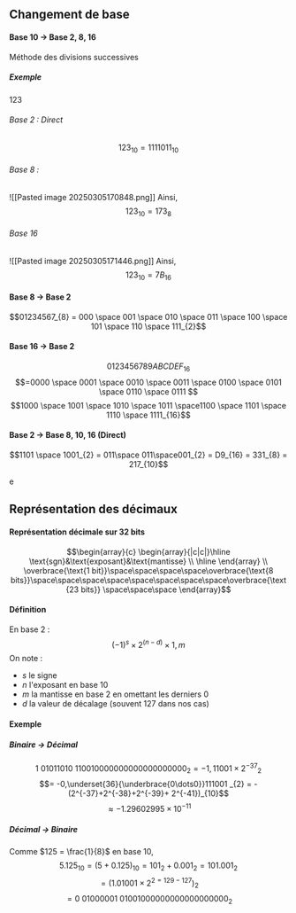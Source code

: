 ## Changement de base
#### Base 10 -> Base 2, 8, 16
Méthode des divisions successives
##### Exemple
123

###### Base 2 : Direct
$$123_{10} = 1111011_{10}$$

###### Base 8 : 
![[Pasted image 20250305170848.png]]
Ainsi, 
$$123_{10} = 173_{8}$$

###### Base 16
![[Pasted image 20250305171446.png]]
Ainsi, 
$$123_{10} = 7B_{16}$$


#### Base 8 -> Base 2
$$01234567_{8} = 000 \space 001 \space 010 \space 011 \space 100 \space 101 \space 110 \space 111_{2}$$

#### Base 16 -> Base 2
$$0123456789ABCDEF_{16}$$
$$=0000 \space 0001 \space 0010 \space 0011 \space 0100 \space 0101 \space 0110 \space 0111 $$
$$1000 \space 1001 \space 1010 \space 1011 \space1100 \space 1101 \space 1110 \space 1111_{16}$$

#### Base 2 -> Base 8, 10, 16 (Direct)
$$1101 \space 1001_{2} = 011\space 011\space001_{2} = D9_{16} = 331_{8} = 217_{10}$$

e
## Représentation des décimaux
#### Représentation décimale sur 32 bits
$$\begin{array}{c}
\begin{array}{|c|c|}\hline
\text{sgn}&\text{exposant}&\text{mantisse} \\ \hline 
\end{array} \\
\overbrace{\text{1 bit}}\space\space\space\space\overbrace{\text{8 bits}}\space\space\space\space\space\space\space\space\overbrace{\text{23 bits}} \space\space\space
\end{array}$$

#### Définition
En base $2$ : 
$$(-1)^{s} \times 2^{(n-d)} \times 1, m$$
On note : 
- $s$ le signe
- $n$ l'exposant en base 10
- $m$ la mantisse en base 2 en omettant les derniers $0$
- $d$ la valeur de décalage (souvent $127$ dans nos cas)

#### Exemple
##### Binaire -> Décimal
$$\text{1 01011010 110010000000000000000000}_{2} = \left.- 1,11001 \times 2^{-37} \right._{2}$$
$$= -0,\underset{36}{\underbrace{0\dots0}}111001 _{2} = -(2^{-37}+2^{-38}+2^{-39}+ 2^{-41})_{10}$$
$$\approx -1.29602995 \times 10^{-11}$$

##### Décimal -> Binaire
Comme $125 = \frac{1}{8}$ en base 10,
$$5.125_{10} = \left. (5 + 0.125) \right._{10} = 101_{2} + 0.001_{2} = 101.001_{2} $$
$$ =\left. (1.01001 \times 2^{2 = 129-127})\right._{2} $$
$$= \text{0 01000001 01001000000000000000000}_{2}$$
